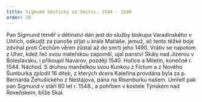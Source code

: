 ```yaml
---
title: Sigmumd Smiřický ze Smiřic. 1544 - 1548
order: 28
---
```

Pan Sigmund téměř v dětinství dán jest do služby biskupa Varadinského v Uhřích, odkudž za panoše přjat u krále Matiáše, jemuž, ač tento těžké boje zdvihal proti Čechům věren zůstal až do smrti jeho 1490. Vrátiv se napotom z Uher, kdež řeč svou mateřskou zapoměl, ujal panství Skály nad Jizerou v Boleslavsku, i přikoupil Navarov, později 1540. Hořice a Miletín, konečně r. 1544. Náchod. S druhou manželkou svou Kunkou z Fictum a z Nového Šumburka zplodil 16 dítek, z kterých dcera Kateřina provdána byla za p. Bernarda Žehušického z Nestájova, pána na Risenburku našem. Umřelť pak pan Sigmund v stáří 80 let r. 1548., a pohřben v kostele Týnském nad Roveňskem, blíže Skal.


